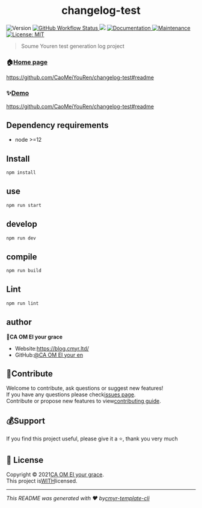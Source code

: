 <h1 align="center">changelog-test </h1>
<p>
  <img alt="Version" src="https://img.shields.io/badge/version-0.1.0-blue.svg?cacheSeconds=2592000" />
  <a href="https://github.com/CaoMeiYouRen/changelog-test/actions?query=workflow%3ARelease" target="_blank">
    <img alt="GitHub Workflow Status" src="https://img.shields.io/github/actions/workflow/status/CaoMeiYouRen/changelog-test/release.yml?branch=master">
  </a>
  <img src="https://img.shields.io/badge/node-%3E%3D12-blue.svg" />
  <a href="https://github.com/CaoMeiYouRen/changelog-test#readme" target="_blank">
    <img alt="Documentation" src="https://img.shields.io/badge/documentation-yes-brightgreen.svg" />
  </a>
  <a href="https://github.com/CaoMeiYouRen/changelog-test/graphs/commit-activity" target="_blank">
    <img alt="Maintenance" src="https://img.shields.io/badge/Maintained%3F-yes-green.svg" />
  </a>
  <a href="https://github.com/CaoMeiYouRen/changelog-test/blob/master/LICENSE" target="_blank">
    <img alt="License: MIT" src="https://img.shields.io/badge/License-MIT-yellow.svg" />
  </a>
</p>

> Soume Youren test generation log project

### 🏠[Home page](https://github.com/CaoMeiYouRen/changelog-test#readme)

<https://github.com/CaoMeiYouRen/changelog-test#readme>

### ✨[Demo](https://github.com/CaoMeiYouRen/changelog-test#readme)

<https://github.com/CaoMeiYouRen/changelog-test#readme>

## Dependency requirements

-   node >=12

## Install

```sh
npm install
```

## use

```sh
npm run start
```

## develop

```sh
npm run dev
```

## compile

```sh
npm run build
```

## Lint

```sh
npm run lint
```

## author

👤**CA OM EI your grace**

-   Website:<https://blog.cmyr.ltd/>
-   GitHub:[@CA OM EI your en](https://github.com/CaoMeiYouRen)

## 🤝Contribute

Welcome to contribute, ask questions or suggest new features!<br />If you have any questions please check[issues page](https://github.com/CaoMeiYouRen/changelog-test/issues).<br/>Contribute or propose new features to view[contributing guide](https://github.com/CaoMeiYouRen/changelog-test/blob/master/CONTRIBUTING.md).

## 💰Support

If you find this project useful, please give it a ⭐️, thank you very much

## 📝 License

Copyright © 2021[CA OM EI your grace](https://github.com/CaoMeiYouRen).<br />This project is[WITH](https://github.com/CaoMeiYouRen/changelog-test/blob/master/LICENSE)licensed.

* * *

_This README was generated with ❤️ by[cmyr-template-cli](https://github.com/CaoMeiYouRen/cmyr-template-cli)_
